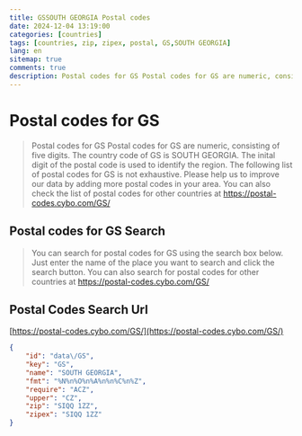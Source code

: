 ```yaml
---
title: GSSOUTH GEORGIA Postal codes 
date: 2024-12-04 13:19:00
categories: [countries]
tags: [countries, zip, zipex, postal, GS,SOUTH GEORGIA]
lang: en
sitemap: true
comments: true
description: Postal codes for GS Postal codes for GS are numeric, consisting of five digits. The country code of GS is SOUTH GEORGIA. The inital digit of the postal code is used to identify the region. The following list of postal codes for GS is not exhaustive. Please help us to improve our data by adding more postal codes in your area. You can also check the list of postal codes for other countries at https://postal-codes.cybo.com/GS/
---
```


# Postal codes for GS
> Postal codes for GS Postal codes for GS are numeric, consisting of five digits. The country code of GS is SOUTH GEORGIA. The inital digit of the postal code is used to identify the region. The following list of postal codes for GS is not exhaustive. Please help us to improve our data by adding more postal codes in your area. You can also check the list of postal codes for other countries at https://postal-codes.cybo.com/GS/

## Postal codes for GS Search 
> You can search for postal codes for GS using the search box below. Just enter the name of the place you want to search and click the search button. You can also search for postal codes for other countries at https://postal-codes.cybo.com/GS/

## Postal Codes Search Url

[https://postal-codes.cybo.com/GS/](https://postal-codes.cybo.com/GS/)
```json
{
    "id": "data\/GS",
    "key": "GS",
    "name": "SOUTH GEORGIA",
    "fmt": "%N%n%O%n%A%n%n%C%n%Z",
    "require": "ACZ",
    "upper": "CZ",
    "zip": "SIQQ 1ZZ",
    "zipex": "SIQQ 1ZZ"
}
```
